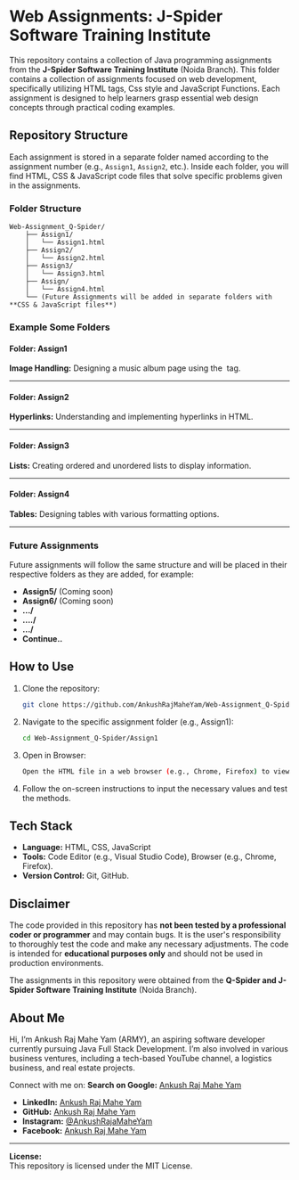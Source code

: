 # Web Assignments: J-Spider Software Training Institute

This repository contains a collection of Java programming assignments from the **J-Spider Software Training Institute** (Noida Branch). This folder contains a collection of assignments focused on web development, specifically utilizing HTML tags, Css style and JavaScript Functions. Each assignment is designed to help learners grasp essential web design concepts through practical coding examples.

## Repository Structure

Each assignment is stored in a separate folder named according to the assignment number (e.g., `Assign1`, `Assign2`, etc.). Inside each folder, you will find HTML, CSS & JavaScript code files that solve specific problems given in the assignments.

### Folder Structure

```
Web-Assignment_Q-Spider/
    ├── Assign1/
    │   └── Assign1.html
    ├── Assign2/
    │   └── Assign2.html
    ├── Assign3/
    │   └── Assign3.html
    ├── Assign/
    │   └── Assign4.html
    └── (Future Assignments will be added in separate folders with **CSS & JavaScript files**)
```

### Example Some Folders

#### Folder: Assign1

**Image Handling:** Designing a music album page using the <img> tag.

---


#### Folder: Assign2

**Hyperlinks:** Understanding and implementing hyperlinks in HTML.

---


#### Folder: Assign3

**Lists:** Creating ordered and unordered lists to display information.

---


#### Folder: Assign4

**Tables:** Designing tables with various formatting options.

---


### Future Assignments

Future assignments will follow the same structure and will be placed in their respective folders as they are added, for example:

- **Assign5/** (Coming soon)
- **Assign6/** (Coming soon)
- **.../** 
- **..../** 
- **.../** 
- **Continue..** 

## How to Use

1. Clone the repository:
   ```bash
   git clone https://github.com/AnkushRajMaheYam/Web-Assignment_Q-Spider.git
   ```

2. Navigate to the specific assignment folder (e.g., Assign1):
   ```bash
   cd Web-Assignment_Q-Spider/Assign1
   ```

3. Open in Browser:
   ```bash
   Open the HTML file in a web browser (e.g., Chrome, Firefox) to view the assignment output.
   ```

4. Follow the on-screen instructions to input the necessary values and test the methods.

## Tech Stack

- **Language:** HTML, CSS, JavaScript
- **Tools:** Code Editor (e.g., Visual Studio Code), Browser (e.g., Chrome, Firefox).
- **Version Control:** Git, GitHub.

## Disclaimer

The code provided in this repository has **not been tested by a professional coder or programmer** and may contain bugs. It is the user's responsibility to thoroughly test the code and make any necessary adjustments. The code is intended for **educational purposes only** and should not be used in production environments.

The assignments in this repository were obtained from the **Q-Spider and J-Spider Software Training Institute** (Noida Branch).

## About Me

Hi, I’m Ankush Raj Mahe Yam (ARMY), an aspiring software developer currently pursuing Java Full Stack Development. I’m also involved in various business ventures, including a tech-based YouTube channel, a logistics business, and real estate projects.

Connect with me on:
**Search on Google:** [Ankush Raj Mahe Yam](https://www.google.com/search?q=ankush+raj+mahe+yam)
- **LinkedIn:** [Ankush Raj Mahe Yam](https://linkedin.com/in/AnkushRajMaheYam)
- **GitHub:** [Ankush Raj Mahe Yam](https://github.com/AnkushRajMaheYam)
- **Instagram:** [@AnkushRajaMaheYam](https://instagram.com/AnkushRajaMaheYam)
- **Facebook:** [Ankush Raj Mahe Yam](https://facebook.com/AnkushRajMaheYam)

---

**License:**  
This repository is licensed under the MIT License.
